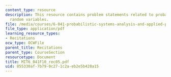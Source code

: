 ```yaml
---
content_type: resource
description: This resource contains problem statements related to probability and
  random variables.
file: /media/courses/6-041-probabilistic-systems-analysis-and-applied-probability-fall-2010/855330af7b790c271c2aeb2e5b428a15_MIT6_041F10_rec05.pdf
file_type: application/pdf
learning_resource_types:
- Recitations
ocw_type: OCWFile
parent_title: Recitations
parent_type: CourseSection
resourcetype: Document
title: MIT6_041F10_rec05.pdf
uid: 855330af-7b79-0c27-1c2a-eb2e5b428a15
---
```


